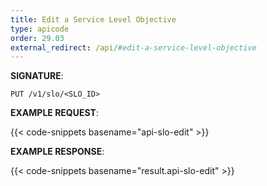 ```yaml
---
title: Edit a Service Level Objective
type: apicode
order: 29.03
external_redirect: /api/#edit-a-service-level-objective
---
```


**SIGNATURE**:

`PUT /v1/slo/<SLO_ID>`

**EXAMPLE REQUEST**:

{{< code-snippets basename="api-slo-edit" >}}

**EXAMPLE RESPONSE**:

{{< code-snippets basename="result.api-slo-edit" >}}
